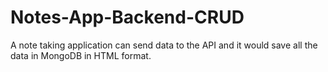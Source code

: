 # Notes-App-Backend-CRUD
A note taking application can send data to the API and it would save all the data in MongoDB in HTML format.
